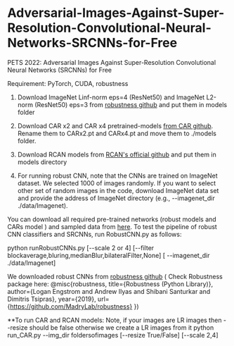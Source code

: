 # Adversarial-Images-Against-Super-Resolution-Convolutional-Neural-Networks-SRCNNs-for-Free
PETS 2022: Adversarial Images Against Super-Resolution Convolutional Neural Networks (SRCNNs) for Free


Requirement: PyTorch, CUDA, robustness


 

1. Download ImageNet Linf-norm eps=4 (ResNet50) and ImageNet L2-norm (ResNet50) eps=3 from [robustness github](https://github.com/MadryLab/robustness) and put them in models folder
2. Download CAR x2 and CAR  x4 pretrained-models [from CAR github](https://github.com/sunwj/CAR). Rename them to CARx2.pt and CARx4.pt and move them to ./models folder.
3. Download RCAN models from [RCAN's official github](https://github.com/yulunzhang/RCAN) and put them in models directory

5. For running robust CNN, note that the CNNs are trained on ImageNet dataset. We selected 1000 of images randomly. If you want to select other set of random images in the code, download ImageNet data set and  provide the address of ImageNet directory (e.g., --imagenet_dir ./data/Imagenet). 

You can download all required pre-trained networks (robust models and CARs model ) and sampled data from [here](https://drive.google.com/drive/folders/1u-oD2kJDnnzOPhQSkfJJ1iKsEIRjt8VO?usp=sharing). To test the pipeline of robust CNN classifiers and SRCNNs, run RobustCNN.py as follows:

python runRobustCNNs.py [--scale 2 or 4] [--filter blockaverage,bluring,medianBlur,bilateralFilter,None] [ --imagenet_dir ./data/Imagenet]

We downloaded robust CNNs from [robustness github](https://github.com/MadryLab/robustness) ( Check Robustness package here: @misc{robustness,
   title={Robustness (Python Library)},
   author={Logan Engstrom and Andrew Ilyas and Shibani Santurkar and Dimitris Tsipras},
   year={2019},
   url={https://github.com/MadryLab/robustness}
})

**To run CAR and RCAN models:
Note, if your images are LR images then --resize should be false otherwise we create a LR images from it
python run_CAR.py --img_dir foldersofimages [--resize True/False] [--scale 2,4]
 
